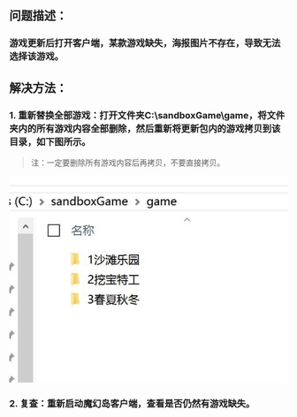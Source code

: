 ## 问题描述：
### 游戏更新后打开客户端，某款游戏缺失，海报图片不存在，导致无法选择该游戏。
## 解决方法：
### 1. 重新替换全部游戏：打开文件夹C:\sandboxGame\game，将文件夹内的所有游戏内容全部删除，然后重新将更新包内的游戏拷贝到该目录，如下图所示。
> 注：一定要删除所有游戏内容后再拷贝，不要直接拷贝。

![""](images/MagicIsland-Update-1-1.jpg)
### 2. 复查：重新启动魔幻岛客户端，查看是否仍然有游戏缺失。